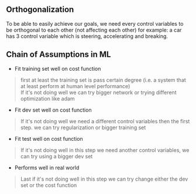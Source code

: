 ## Orthogonalization

To be able to easily achieve our goals, we need every control variables to be orthogonal to each other (not affecting each other)
for example: a car has 3 control variable which is steering, accelerating and breaking.

## Chain of Assumptions in ML
* Fit training set well on cost function
> first at least the training set is pass certain degree (i.e. a system that at least perform at human level performance) <br>
> If it's not doing well we can try bigger network or trying different optimization like adam

* Fit dev set well on cost function
> If it's not doing well we need a different control variables then the first step. we can try regularization or bigger training set

* Fit test well on cost function
> If it's not doing well in this step we need another control variables, we can try using a bigger dev set

* Performs well in real world
> Last if it's not doing well in this step we can try change either the dev set or the cost function
